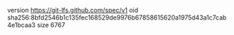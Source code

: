 version https://git-lfs.github.com/spec/v1
oid sha256:8bfd2546b1c135fec168529de9976b67858615620a1975d43a1c7cab4e1bcaa3
size 6767
